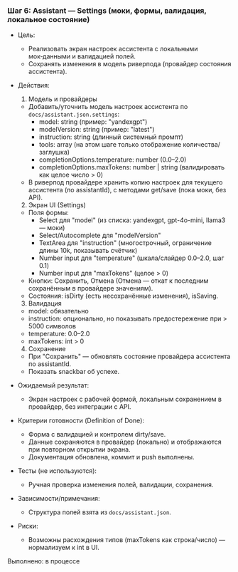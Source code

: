 ### Шаг 6: Assistant — Settings (моки, формы, валидация, локальное состояние)

- Цель:
  - Реализовать экран настроек ассистента с локальными мок‑данными и валидацией полей.
  - Сохранять изменения в модель риверпода (провайдер состояния ассистента).

- Действия:
  1) Модель и провайдеры
  - Добавить/уточнить модель настроек ассистента по `docs/assistant.json.settings`:
    - model: string (пример: "yandexgpt")
    - modelVersion: string (пример: "latest")
    - instruction: string (длинный системный промпт)
    - tools: array (на этом шаге только отображение количества/заглушка)
    - completionOptions.temperature: number (0.0–2.0)
    - completionOptions.maxTokens: number | string (валидировать как целое число > 0)
  - В риверпод провайдере хранить копию настроек для текущего ассистента (по assistantId), с методами get/save (пока моки, без API).

  2) Экран UI (Settings)
  - Поля формы:
    - Select для "model" (из списка: yandexgpt, gpt-4o-mini, llama3 — моки)
    - Select/Autocomplete для "modelVersion"
    - TextArea для "instruction" (многострочный, ограничение длины 10k, показывать счётчик)
    - Number input для "temperature" (шкала/слайдер 0.0–2.0, шаг 0.1)
    - Number input для "maxTokens" (целое > 0)
  - Кнопки: Сохранить, Отмена (Отмена — откат к последним сохранённым в провайдере значениям).
  - Состояния: isDirty (есть несохранённые изменения), isSaving.

  3) Валидация
  - model: обязательно
  - instruction: опционально, но показывать предостережение при > 5000 символов
  - temperature: 0.0–2.0
  - maxTokens: int > 0

  4) Сохранение
  - При "Сохранить" — обновлять состояние провайдера ассистента по assistantId.
  - Показать snackbar об успехе.

- Ожидаемый результат:
  - Экран настроек с рабочей формой, локальным сохранением в провайдер, без интеграции с API.

- Критерии готовности (Definition of Done):
  - Форма с валидацией и контролем dirty/save.
  - Данные сохраняются в провайдер (локально) и отображаются при повторном открытии экрана.
  - Документация обновлена, коммит и push выполнены.

- Тесты (не используются):
  - Ручная проверка изменения полей, валидации, сохранения.

- Зависимости/примечания:
  - Структура полей взята из `docs/assistant.json`.

- Риски:
  - Возможны расхождения типов (maxTokens как строка/число) — нормализуем к int в UI.

Выполнено: в процессе
